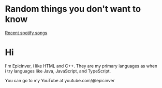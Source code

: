 # Random things you don't want to know 

[Recent spotify songs](https://spotify-github-profile.kittinanx.com/api/view?uid=31csfcd5gfxoxugnpbf45zirqr54&cover_image=true&th)

# Hi

   I'm Epicinver, i like HTML and C++. They are my primary languages as when i try languages like Java, JavaScript, and TypeScript.

   You can go to my YouTube at youtube.com/@epicinver
